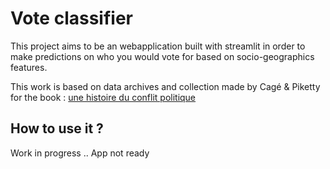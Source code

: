 # Vote classifier 

This project aims to be an webapplication built with streamlit in order to make predictions on who you would vote for based on socio-geographics features. 

This work is based on data archives and collection made by Cagé & Piketty for the book : [une histoire du conflit politique](https://www.unehistoireduconflitpolitique.fr/)

## How to use it ?

Work in progress .. App not ready